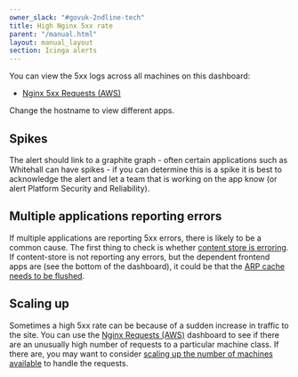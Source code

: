 ```yaml
---
owner_slack: "#govuk-2ndline-tech"
title: High Nginx 5xx rate
parent: "/manual.html"
layout: manual_layout
section: Icinga alerts
---
```


You can view the 5xx logs across all machines on this dashboard:

- [Nginx 5xx Requests (AWS)][nginx-5xx-grafana-aws]

Change the hostname to view different apps.

## Spikes

The alert should link to a graphite graph - often certain applications
such as Whitehall can have spikes - if you can determine this is a spike
it is best to acknowledge the alert and let a team that is working on the app
know (or alert Platform Security and Reliability).

## Multiple applications reporting errors

If multiple applications are reporting 5xx errors, there is likely to be a common
cause. The first thing to check is whether [content store is erroring][content-store dashboard].
If content-store is not reporting any errors, but the dependent frontend apps are
(see the bottom of the dashboard), it could be that the [ARP cache needs to be flushed][arp cache flushing].

## Scaling up

Sometimes a high 5xx rate can be because of a sudden increase in traffic to the
site. You can use the [Nginx Requests (AWS)][nginx-requests] dashboard to see
if there are an unusually high number of requests to a particular machine
class. If there are, you may want to consider
[scaling up the number of machines available][scaling-up] to handle the requests.

[nginx-5xx-grafana-aws]: https://grafana.blue.production.govuk.digital/dashboard/file/nginx_requests.json?refresh=1m&orgId=1&var-Machines=All&var-Hostname=All&var-Status=5xx
[nginx-requests]: https://grafana.production.govuk.digital/dashboard/file/nginx_requests.json?refresh=1m&orgId=1&from=now-30m&to=now
[scaling-up]: /manual/auto-scaling-groups.html#manually-scaling
[content-store dashboard]: https://grafana.production.govuk.digital/dashboard/file/content-store.json?refresh=5s&orgId=1&from=now-6h&to=now
[arp cache flushing]: /manual/flush-the-arp-cache.html
